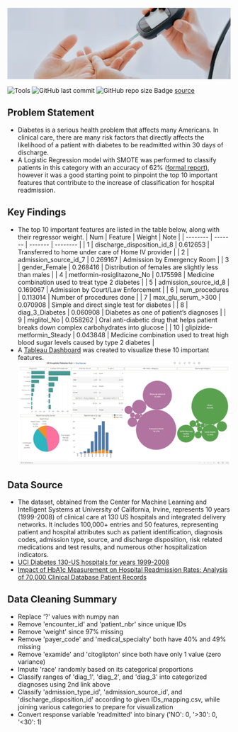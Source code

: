 ![banner](images/banner.png)

![Tools](https://img.shields.io/badge/Tools-Python,_SQL,_Tableau-red)
![GitHub last commit](https://img.shields.io/github/last-commit/duynlq/storytelling-diabetes)
![GitHub repo size](https://img.shields.io/github/repo-size/duynlq/storytelling-diabetes)
Badge [source](https://shields.io/)

## Problem Statement
- Diabetes is a serious health problem that affects many Americans. In clinical care, there are many risk factors that directly affects the likelihood of a patient with diabetes to be readmitted within 30 days of discharge.
- A Logistic Regression model with SMOTE was performed to classify patients in this category with an accuracy of 62% ([formal report](FORMAL_REPORT.pdf)), however it was a good starting point to pinpoint the top 10 important features that contribute to the increase of classification for hospital readmission.

## Key Findings
- The top 10 important features are listed in the table below, along with their regressor weight.
| Num | Feature | Weight | Note |
| -------- | ------- | ------- | -------- |
| 1 | discharge_disposition_id_8 | 0.612653 | Transferred to home under care of Home IV provider |
| 2 | admission_source_id_7 | 0.269167 | Admission by Emergency Room |
| 3 | gender_Female | 0.268416 | Distribution of females are slightly less than males |
| 4 | metformin-rosiglitazone_No | 0.175598 | Medicine combination used to treat type 2 diabetes |
| 5 | admission_source_id_8 | 0.169067 | Admission by Court/Law Enforcement |
| 6 | num_procedures | 0.113014 | Number of procedures done |
| 7 | max_glu_serum_>300 | 0.070908 | Simple and direct single test for diabetes |
| 8 | diag_3_Diabetes | 0.060908 | Diabetes as one of patient’s diagnoses |
| 9 | miglitol_No | 0.058262 | Oral anti-diabetic drug that helps patient breaks down complex carbohydrates into glucose |
| 10 | glipizide-metformin_Steady | 0.043848 | Medicine combination used to treat high blood sugar levels caused by type 2 diabetes |
- A [Tableau Dashboard](https://public.tableau.com/app/profile/duy.nguyen7683/viz/USHospitalsDiabetesHub/Dashboard2?publish=yes) was created to visualize these 10 important features.
![viz](images/viz.png)

## Data Source
- The dataset, obtained from the Center for Machine Learning and Intelligent Systems at University of California, Irvine, represents 10 years (1999-2008) of clinical care at 130 US hospitals and integrated delivery networks. It includes 100,000+ entries and 50 features, representing patient and hospital attributes such as patient identification, diagnosis codes, admission type, source, and discharge disposition, risk related medications and test results, and numerous other hospitalization indicators. 
- [UCI Diabetes 130-US hospitals for years 1999-2008](https://archive.ics.uci.edu/dataset/296/diabetes%20130-us%20hospitals%20for%20years%201999-2008)
- [Impact of HbA1c Measurement on Hospital Readmission Rates: Analysis of 70,000 Clinical Database Patient Records](https://www.hindawi.com/journals/bmri/2014/781670/tab2/)

## Data Cleaning Summary
- Replace '?' values with numpy nan
- Remove 'encounter_id' and 'patient_nbr' since unique IDs
- Remove 'weight' since 97% missing
- Remove 'payer_code' and 'medical_specialty' both have 40% and 49% missing
- Remove 'examide' and 'citoglipton' since both have only 1 value (zero variance)
- Impute 'race' randomly based on its categorical proportions
- Classify ranges of 'diag_1', 'diag_2', and 'diag_3' into categorized diagnoses using 2nd link above
- Classify 'admission_type_id', 'admission_source_id', and 'discharge_disposition_id' according to given IDs_mapping.csv, while joining various categories to prepare for visualization
- Convert response variable 'readmitted' into binary ('NO': 0, '>30': 0, '<30': 1)










